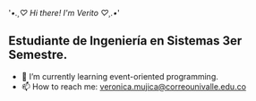 '*•.¸♡ Hi there! I'm Verito ♡¸.•*'

## Estudiante de Ingeniería en Sistemas 3er Semestre.

- 🌱 I’m currently learning event-oriented programming.
- 📫 How to reach me: veronica.mujica@correounivalle.edu.co


<!--
**VeronicaMujica/VeronicaMujica** is a ✨ _special_ ✨ repository because its `README.md` (this file) appears on your GitHub profile.

Here are some ideas to get you started:

- 🔭 I’m currently working on ...
- 🌱 I’m currently learning ...
- 👯 I’m looking to collaborate on ...
- 🤔 I’m looking for help with ...
- 💬 Ask me about ...
- 📫 How to reach me: ...
- 😄 Pronouns: ...
- ⚡ Fun fact: ...
-->
